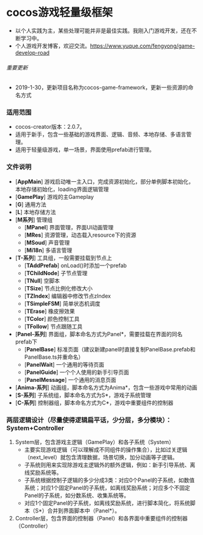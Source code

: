 # cocos游戏轻量级框架
* 以个人实践为主，某些处理可能并非是最佳实践。我刚入门游戏开发，还在不断学习中。
* 个人游戏开发博客，欢迎交流。https://www.yuque.com/fengyong/game-develop-road

###### 重要更新
* 2019-1-30，更新项目名称为cocos-game-framework，更新一些资源的命名方式

### 适用范围
* cocos-creator版本：2.0.7。
* 适用于新手，包含一些基础的游戏界面、逻辑、音频、本地存储、多语言管理。
* 适用于轻量级游戏，单一场景，界面使用prefab进行管理。

### 文件说明
- [**AppMain**] 游戏启动唯一主入口，完成资源初始化，部分单例脚本初始化，本地存储初始化，loading界面逻辑管理
- [**GamePlay**] 游戏的主Gameplay
- [**G**] 通用方法
- [**L**] 本地存储方法
- [**M系列**] 管理组
    - [**MPanel**] 界面管理，界面UI动画管理
    - [**MRes**] 资源管理，动态载入resource下的资源
    - [**MSoud**] 声音管理
    - [**Mi18n**] 多语言管理
- [**T-系列**] 工具组，一般需要挂载到节点上
    - [**TAddPrefab**] onLoad()时添加一个prefab
    - [**TChildNode**] 子节点管理
    - [**TNull**] 空脚本
    - [**TSize**] 节点比例化修改大小
    - [**TZIndex**] 编辑器中修改节点zIndex
    - [**TSimpleFSM**] 简单状态机调度
    - [**TErase**] 橡皮擦效果
    - [**TColor**] 颜色控制工具
    - [**TFollow**] 节点跟随工具
- [**Panel-系列**] 界面组，脚本命名方式为Panel*，需要挂载在界面的同名prefab下
    - [**PanelBase**] 标准页面（建议新建panel时直接复制PanelBase.prefab和PanelBase.ts并重命名）
    - [**PanelWait**] 一个通用的等待页面
    - [**PanelGuide**] 一个个人使用的新手引导页面
    - [**PanelMessage**] 一个通用的消息页面
- [**Anima-系列**] 动画组，脚本命名方式为Anima*，包含一些游戏中常用的动画
- [**S-系列**] 子系统组，脚本命名方式为S*，游戏子系统管理
- [**C-系列**] 控制器组，脚本命名方式为C*，游戏中重要组件的控制器

### 两层逻辑设计（尽量使得逻辑扁平话，少分层，多分模块）：System+Controller
1. System层，包含游戏主逻辑（GamePlay）和各子系统（System）
    * 主要实现游戏逻辑（可以理解成不同组件的操作集合），比如过关逻辑（next_level）就包含清理数据，场景切换，加分动画等子逻辑。
    * 子系统则用来实现除游戏主逻辑外的额外逻辑，例如：新手引导系统、离线奖励系统等。
    * 子系统根据控制子逻辑的多少分成3类：对应0个Panel的子系统，如数值系统；对应1个固定Panel的子系统，如离线奖励系统；对应多个不固定Panel的子系统，如分数系统、收集系统等。
    * 对应1个固定Panel的子系统，如离线奖励系统，进行脚本简化，将系统脚本（S*）合并到界面脚本中（Panel*）。
2. Controller层，包含界面的控制器（Panel）和各界面中重要组件的控制器（Controller）